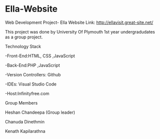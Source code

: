 # Ella-Website
Web Development Project- Ella
Website Link: http://ellavisit.great-site.net/

This project was done by University Of Plymouth 1st year undergradudates as a group project.


Technology Stack

-Front-End:HTML, CSS ,JavaScript

-Back-End:PHP ,JavaScript

-Version Controllers: Github

-IDEs: Visual Studio Code

-Host:Infinityfree.com



Group Members

Heshan Chandeepa (Group leader)

Chanuda Dinethmin

Kenath Kapilarathna
